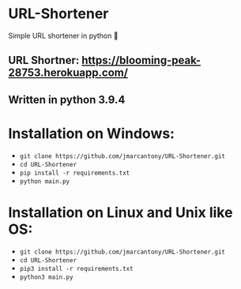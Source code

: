 # URL-Shortener
Simple URL shortener in python 📏

## URL Shortner: https://blooming-peak-28753.herokuapp.com/

## Written in python 3.9.4

# Installation on Windows:
* `git clone https://github.com/jmarcantony/URL-Shortener.git`
* `cd URL-Shortener`
* `pip install -r requirements.txt`
* `python main.py`

# Installation on Linux and Unix like OS:
* `git clone https://github.com/jmarcantony/URL-Shortener.git`
* `cd URL-Shortener`
* `pip3 install -r requirements.txt`
* `python3 main.py`

